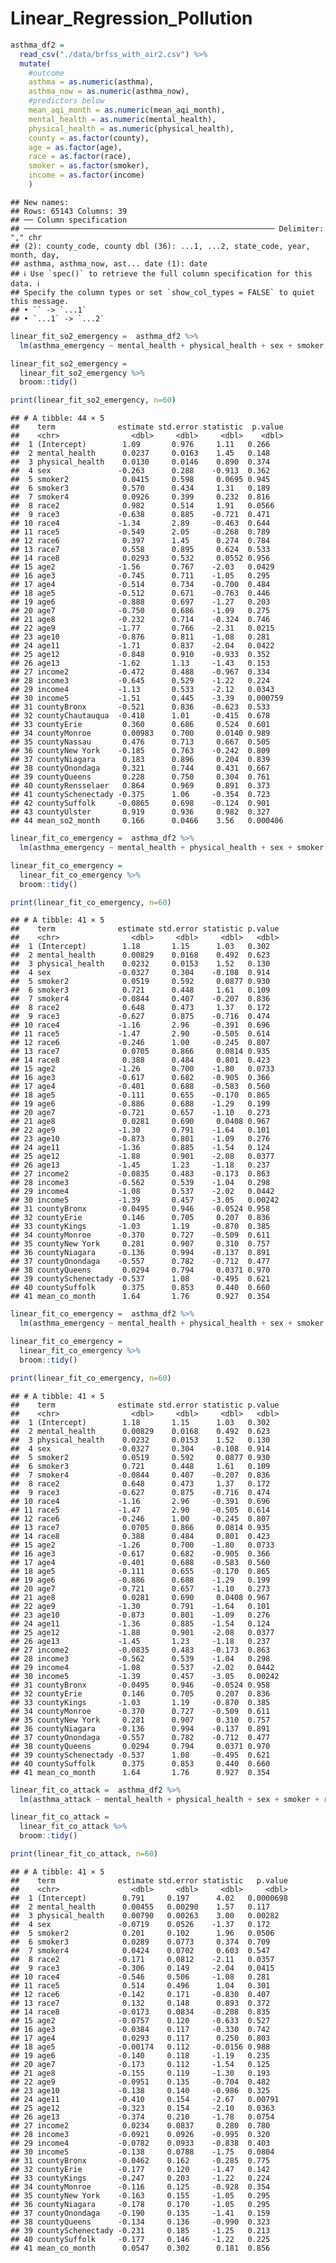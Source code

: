 Linear_Regression_Pollution
================

``` r
asthma_df2 = 
  read_csv("./data/brfss_with_air2.csv") %>%
  mutate(
    #outcome
    asthma = as.numeric(asthma),
    asthma_now = as.numeric(asthma_now),
    #predictors below
    mean_aqi_month = as.numeric(mean_aqi_month),
    mental_health = as.numeric(mental_health),
    physical_health = as.numeric(physical_health),
    county = as.factor(county),
    age = as.factor(age),
    race = as.factor(race),
    smoker = as.factor(smoker),
    income = as.factor(income)
    )
```

    ## New names:
    ## Rows: 65143 Columns: 39
    ## ── Column specification
    ## ──────────────────────────────────────────────────────── Delimiter: "," chr
    ## (2): county_code, county dbl (36): ...1, ...2, state_code, year, month, day,
    ## asthma, asthma_now, ast... date (1): date
    ## ℹ Use `spec()` to retrieve the full column specification for this data. ℹ
    ## Specify the column types or set `show_col_types = FALSE` to quiet this message.
    ## • `` -> `...1`
    ## • `...1` -> `...2`

``` r
linear_fit_so2_emergency =  asthma_df2 %>%
  lm(asthma_emergency ~ mental_health + physical_health + sex + smoker + race + age + income + county + mean_so2_month, data = .)
```

``` r
linear_fit_so2_emergency =
  linear_fit_so2_emergency %>% 
  broom::tidy()
```

``` r
print(linear_fit_so2_emergency, n=60)
```

    ## # A tibble: 44 × 5
    ##    term              estimate std.error statistic  p.value
    ##    <chr>                <dbl>     <dbl>     <dbl>    <dbl>
    ##  1 (Intercept)        1.09       0.976     1.11   0.266   
    ##  2 mental_health      0.0237     0.0163    1.45   0.148   
    ##  3 physical_health    0.0130     0.0146    0.890  0.374   
    ##  4 sex               -0.263      0.288    -0.913  0.362   
    ##  5 smoker2            0.0415     0.598     0.0695 0.945   
    ##  6 smoker3            0.570      0.434     1.31   0.189   
    ##  7 smoker4            0.0926     0.399     0.232  0.816   
    ##  8 race2              0.982      0.514     1.91   0.0566  
    ##  9 race3             -0.638      0.885    -0.721  0.471   
    ## 10 race4             -1.34       2.89     -0.463  0.644   
    ## 11 race5             -0.549      2.05     -0.268  0.789   
    ## 12 race6              0.397      1.45      0.274  0.784   
    ## 13 race7              0.558      0.895     0.624  0.533   
    ## 14 race8              0.0293     0.532     0.0552 0.956   
    ## 15 age2              -1.56       0.767    -2.03   0.0429  
    ## 16 age3              -0.745      0.711    -1.05   0.295   
    ## 17 age4              -0.514      0.734    -0.700  0.484   
    ## 18 age5              -0.512      0.671    -0.763  0.446   
    ## 19 age6              -0.888      0.697    -1.27   0.203   
    ## 20 age7              -0.750      0.686    -1.09   0.275   
    ## 21 age8              -0.232      0.714    -0.324  0.746   
    ## 22 age9              -1.77       0.766    -2.31   0.0215  
    ## 23 age10             -0.876      0.811    -1.08   0.281   
    ## 24 age11             -1.71       0.837    -2.04   0.0422  
    ## 25 age12             -0.848      0.910    -0.933  0.352   
    ## 26 age13             -1.62       1.13     -1.43   0.153   
    ## 27 income2           -0.472      0.488    -0.967  0.334   
    ## 28 income3           -0.645      0.529    -1.22   0.224   
    ## 29 income4           -1.13       0.533    -2.12   0.0343  
    ## 30 income5           -1.51       0.445    -3.39   0.000759
    ## 31 countyBronx       -0.521      0.836    -0.623  0.533   
    ## 32 countyChautauqua  -0.418      1.01     -0.415  0.678   
    ## 33 countyErie         0.360      0.686     0.524  0.601   
    ## 34 countyMonroe       0.00983    0.700     0.0140 0.989   
    ## 35 countyNassau       0.476      0.713     0.667  0.505   
    ## 36 countyNew York    -0.185      0.763    -0.242  0.809   
    ## 37 countyNiagara      0.183      0.896     0.204  0.839   
    ## 38 countyOnondaga     0.321      0.744     0.431  0.667   
    ## 39 countyQueens       0.228      0.750     0.304  0.761   
    ## 40 countyRensselaer   0.864      0.969     0.891  0.373   
    ## 41 countySchenectady -0.375      1.06     -0.354  0.723   
    ## 42 countySuffolk     -0.0865     0.698    -0.124  0.901   
    ## 43 countyUlster       0.919      0.936     0.982  0.327   
    ## 44 mean_so2_month     0.166      0.0466    3.56   0.000406

``` r
linear_fit_co_emergency =  asthma_df2 %>%
  lm(asthma_emergency ~ mental_health + physical_health + sex + smoker + race + age + income + county + mean_co_month, data = .)
```

``` r
linear_fit_co_emergency =
  linear_fit_co_emergency %>% 
  broom::tidy()
```

``` r
print(linear_fit_co_emergency, n=60)
```

    ## # A tibble: 41 × 5
    ##    term              estimate std.error statistic p.value
    ##    <chr>                <dbl>     <dbl>     <dbl>   <dbl>
    ##  1 (Intercept)        1.18       1.15      1.03   0.302  
    ##  2 mental_health      0.00829    0.0168    0.492  0.623  
    ##  3 physical_health    0.0232     0.0153    1.52   0.130  
    ##  4 sex               -0.0327     0.304    -0.108  0.914  
    ##  5 smoker2            0.0519     0.592     0.0877 0.930  
    ##  6 smoker3            0.721      0.448     1.61   0.109  
    ##  7 smoker4           -0.0844     0.407    -0.207  0.836  
    ##  8 race2              0.648      0.473     1.37   0.172  
    ##  9 race3             -0.627      0.875    -0.716  0.474  
    ## 10 race4             -1.16       2.96     -0.391  0.696  
    ## 11 race5             -1.47       2.90     -0.505  0.614  
    ## 12 race6             -0.246      1.00     -0.245  0.807  
    ## 13 race7              0.0705     0.866     0.0814 0.935  
    ## 14 race8              0.388      0.484     0.801  0.423  
    ## 15 age2              -1.26       0.700    -1.80   0.0733 
    ## 16 age3              -0.617      0.682    -0.905  0.366  
    ## 17 age4              -0.401      0.688    -0.583  0.560  
    ## 18 age5              -0.111      0.655    -0.170  0.865  
    ## 19 age6              -0.886      0.688    -1.29   0.199  
    ## 20 age7              -0.721      0.657    -1.10   0.273  
    ## 21 age8               0.0281     0.690     0.0408 0.967  
    ## 22 age9              -1.30       0.791    -1.64   0.101  
    ## 23 age10             -0.873      0.801    -1.09   0.276  
    ## 24 age11             -1.36       0.885    -1.54   0.124  
    ## 25 age12             -1.88       0.901    -2.08   0.0377 
    ## 26 age13             -1.45       1.23     -1.18   0.237  
    ## 27 income2           -0.0835     0.483    -0.173  0.863  
    ## 28 income3           -0.562      0.539    -1.04   0.298  
    ## 29 income4           -1.08       0.537    -2.02   0.0442 
    ## 30 income5           -1.39       0.457    -3.05   0.00242
    ## 31 countyBronx       -0.0495     0.946    -0.0524 0.958  
    ## 32 countyErie         0.146      0.705     0.207  0.836  
    ## 33 countyKings       -1.03       1.19     -0.870  0.385  
    ## 34 countyMonroe      -0.370      0.727    -0.509  0.611  
    ## 35 countyNew York     0.281      0.907     0.310  0.757  
    ## 36 countyNiagara     -0.136      0.994    -0.137  0.891  
    ## 37 countyOnondaga    -0.557      0.782    -0.712  0.477  
    ## 38 countyQueens       0.0294     0.794     0.0371 0.970  
    ## 39 countySchenectady -0.537      1.08     -0.495  0.621  
    ## 40 countySuffolk      0.375      0.853     0.440  0.660  
    ## 41 mean_co_month      1.64       1.76      0.927  0.354

``` r
linear_fit_co_emergency =  asthma_df2 %>%
  lm(asthma_emergency ~ mental_health + physical_health + sex + smoker + race + age + income + county + mean_co_month, data = .)
```

``` r
linear_fit_co_emergency =
  linear_fit_co_emergency %>% 
  broom::tidy()
```

``` r
print(linear_fit_co_emergency, n=60)
```

    ## # A tibble: 41 × 5
    ##    term              estimate std.error statistic p.value
    ##    <chr>                <dbl>     <dbl>     <dbl>   <dbl>
    ##  1 (Intercept)        1.18       1.15      1.03   0.302  
    ##  2 mental_health      0.00829    0.0168    0.492  0.623  
    ##  3 physical_health    0.0232     0.0153    1.52   0.130  
    ##  4 sex               -0.0327     0.304    -0.108  0.914  
    ##  5 smoker2            0.0519     0.592     0.0877 0.930  
    ##  6 smoker3            0.721      0.448     1.61   0.109  
    ##  7 smoker4           -0.0844     0.407    -0.207  0.836  
    ##  8 race2              0.648      0.473     1.37   0.172  
    ##  9 race3             -0.627      0.875    -0.716  0.474  
    ## 10 race4             -1.16       2.96     -0.391  0.696  
    ## 11 race5             -1.47       2.90     -0.505  0.614  
    ## 12 race6             -0.246      1.00     -0.245  0.807  
    ## 13 race7              0.0705     0.866     0.0814 0.935  
    ## 14 race8              0.388      0.484     0.801  0.423  
    ## 15 age2              -1.26       0.700    -1.80   0.0733 
    ## 16 age3              -0.617      0.682    -0.905  0.366  
    ## 17 age4              -0.401      0.688    -0.583  0.560  
    ## 18 age5              -0.111      0.655    -0.170  0.865  
    ## 19 age6              -0.886      0.688    -1.29   0.199  
    ## 20 age7              -0.721      0.657    -1.10   0.273  
    ## 21 age8               0.0281     0.690     0.0408 0.967  
    ## 22 age9              -1.30       0.791    -1.64   0.101  
    ## 23 age10             -0.873      0.801    -1.09   0.276  
    ## 24 age11             -1.36       0.885    -1.54   0.124  
    ## 25 age12             -1.88       0.901    -2.08   0.0377 
    ## 26 age13             -1.45       1.23     -1.18   0.237  
    ## 27 income2           -0.0835     0.483    -0.173  0.863  
    ## 28 income3           -0.562      0.539    -1.04   0.298  
    ## 29 income4           -1.08       0.537    -2.02   0.0442 
    ## 30 income5           -1.39       0.457    -3.05   0.00242
    ## 31 countyBronx       -0.0495     0.946    -0.0524 0.958  
    ## 32 countyErie         0.146      0.705     0.207  0.836  
    ## 33 countyKings       -1.03       1.19     -0.870  0.385  
    ## 34 countyMonroe      -0.370      0.727    -0.509  0.611  
    ## 35 countyNew York     0.281      0.907     0.310  0.757  
    ## 36 countyNiagara     -0.136      0.994    -0.137  0.891  
    ## 37 countyOnondaga    -0.557      0.782    -0.712  0.477  
    ## 38 countyQueens       0.0294     0.794     0.0371 0.970  
    ## 39 countySchenectady -0.537      1.08     -0.495  0.621  
    ## 40 countySuffolk      0.375      0.853     0.440  0.660  
    ## 41 mean_co_month      1.64       1.76      0.927  0.354

``` r
linear_fit_co_attack =  asthma_df2 %>%
  lm(asthma_attack ~ mental_health + physical_health + sex + smoker + race + age + income + county + mean_co_month, data = .)
```

``` r
linear_fit_co_attack =
  linear_fit_co_attack %>% 
  broom::tidy()
```

``` r
print(linear_fit_co_attack, n=60)
```

    ## # A tibble: 41 × 5
    ##    term              estimate std.error statistic   p.value
    ##    <chr>                <dbl>     <dbl>     <dbl>     <dbl>
    ##  1 (Intercept)        0.791     0.197      4.02   0.0000698
    ##  2 mental_health      0.00455   0.00290    1.57   0.117    
    ##  3 physical_health    0.00790   0.00263    3.00   0.00282  
    ##  4 sex               -0.0719    0.0526    -1.37   0.172    
    ##  5 smoker2            0.201     0.102      1.96   0.0506   
    ##  6 smoker3            0.0289    0.0773     0.374  0.709    
    ##  7 smoker4            0.0424    0.0702     0.603  0.547    
    ##  8 race2             -0.171     0.0812    -2.11   0.0357   
    ##  9 race3             -0.306     0.149     -2.04   0.0415   
    ## 10 race4             -0.546     0.506     -1.08   0.281    
    ## 11 race5              0.514     0.496      1.04   0.301    
    ## 12 race6             -0.142     0.171     -0.830  0.407    
    ## 13 race7              0.132     0.148      0.893  0.372    
    ## 14 race8             -0.0173    0.0834    -0.208  0.835    
    ## 15 age2              -0.0757    0.120     -0.633  0.527    
    ## 16 age3              -0.0384    0.117     -0.330  0.742    
    ## 17 age4               0.0293    0.117      0.250  0.803    
    ## 18 age5              -0.00174   0.112     -0.0156 0.988    
    ## 19 age6              -0.140     0.118     -1.19   0.235    
    ## 20 age7              -0.173     0.112     -1.54   0.125    
    ## 21 age8              -0.155     0.119     -1.30   0.193    
    ## 22 age9              -0.0951    0.135     -0.704  0.482    
    ## 23 age10             -0.138     0.140     -0.986  0.325    
    ## 24 age11             -0.410     0.154     -2.67   0.00791  
    ## 25 age12             -0.323     0.154     -2.10   0.0363   
    ## 26 age13             -0.374     0.210     -1.78   0.0754   
    ## 27 income2            0.0234    0.0837     0.280  0.780    
    ## 28 income3           -0.0921    0.0926    -0.995  0.320    
    ## 29 income4           -0.0782    0.0933    -0.838  0.403    
    ## 30 income5           -0.138     0.0788    -1.75   0.0804   
    ## 31 countyBronx       -0.0462    0.162     -0.285  0.775    
    ## 32 countyErie        -0.177     0.120     -1.47   0.142    
    ## 33 countyKings       -0.247     0.203     -1.22   0.224    
    ## 34 countyMonroe      -0.116     0.125     -0.928  0.354    
    ## 35 countyNew York    -0.163     0.155     -1.05   0.295    
    ## 36 countyNiagara     -0.178     0.170     -1.05   0.295    
    ## 37 countyOnondaga    -0.190     0.135     -1.41   0.159    
    ## 38 countyQueens      -0.134     0.136     -0.990  0.323    
    ## 39 countySchenectady -0.231     0.185     -1.25   0.213    
    ## 40 countySuffolk     -0.177     0.146     -1.22   0.225    
    ## 41 mean_co_month      0.0547    0.302      0.181  0.856
